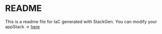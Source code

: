 # README
This is a readme file for IaC generated with StackGen.
You can modify your appStack -> [here](http://main.dev.stackgen.com/appstacks/c2d41277-c954-4f9b-b77b-262d3d4412e8)
